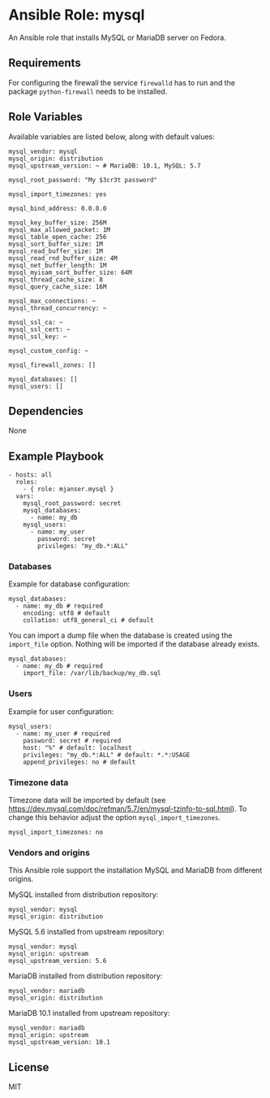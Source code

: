 # Ansible Role: mysql

An Ansible role that installs MySQL or MariaDB server on Fedora.

## Requirements

For configuring the firewall the service `firewalld` has to run and the package `python-firewall` needs to be installed.

## Role Variables

Available variables are listed below, along with default values:

    mysql_vendor: mysql
    mysql_origin: distribution
    mysql_upstream_version: ~ # MariaDB: 10.1, MySQL: 5.7

    mysql_root_password: "My $3cr3t password"

    mysql_import_timezones: yes

    mysql_bind_address: 0.0.0.0

    mysql_key_buffer_size: 256M
    mysql_max_allowed_packet: 1M
    mysql_table_open_cache: 256
    mysql_sort_buffer_size: 1M
    mysql_read_buffer_size: 1M
    mysql_read_rnd_buffer_size: 4M
    mysql_net_buffer_length: 1M
    mysql_myisam_sort_buffer_size: 64M
    mysql_thread_cache_size: 8
    mysql_query_cache_size: 16M

    mysql_max_connections: ~
    mysql_thread_concurrency: ~

    mysql_ssl_ca: ~
    mysql_ssl_cert: ~
    mysql_ssl_key: ~

    mysql_custom_config: ~

    mysql_firewall_zones: []

    mysql_databases: []
    mysql_users: []

## Dependencies

None

## Example Playbook

    - hosts: all
      roles:
        - { role: mjanser.mysql }
      vars:
        mysql_root_password: secret
        mysql_databases:
          - name: my_db
        mysql_users:
          - name: my_user
            password: secret
            privileges: "my_db.*:ALL"

### Databases

Example for database configuration:

    mysql_databases:
      - name: my_db # required
        encoding: utf8 # default
        collation: utf8_general_ci # default

You can import a dump file when the database is created using the `import_file` option.
Nothing will be imported if the database already exists.

    mysql_databases:
      - name: my_db # required
        import_file: /var/lib/backup/my_db.sql

### Users

Example for user configuration:

    mysql_users:
      - name: my_user # required
        password: secret # required
        host: "%" # default: localhost
        privileges: "my_db.*:ALL" # default: *.*:USAGE
        append_privileges: no # default

### Timezone data

Timezone data will be imported by default (see https://dev.mysql.com/doc/refman/5.7/en/mysql-tzinfo-to-sql.html).
To change this behavior adjust the option `mysql_import_timezones`.

    mysql_import_timezones: no

### Vendors and origins

This Ansible role support the installation MySQL and MariaDB from different origins.

MySQL installed from distribution repository:

    mysql_vendor: mysql
    mysql_origin: distribution

MySQL 5.6 installed from upstream repository:

    mysql_vendor: mysql
    mysql_origin: upstream
    mysql_upstream_version: 5.6

MariaDB installed from distribution repository:

    mysql_vendor: mariadb
    mysql_origin: distribution

MariaDB 10.1 installed from upstream repository:

    mysql_vendor: mariadb
    mysql_origin: upstream
    mysql_upstream_version: 10.1

## License

MIT
